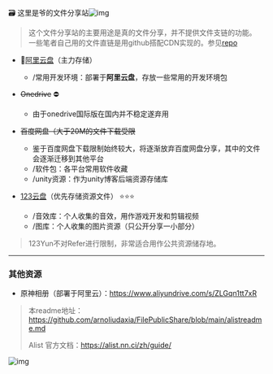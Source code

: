🗃️ 这里是爷的文件分享站![img](https://img.shields.io/badge/Arno-fileshare-green)
> 这个文件分享站的主要用途是真的文件分享，并不提供文件支链的功能。
> 一些笔者自己用的文件直链是用github搭配CDN实现的。参见[repo](https://github.com/arnoliudaxia/FilePublicShare)

- 🌟[阿里云盘](https://www.aliyundrive.com/drive/)（主力存储）
  - /常用开发环境：部署于**阿里云盘**，存放一些常用的开发环境包
- ~~Onedrive~~ ⛔
  - 由于onedrive国际版在国内并不稳定遂弃用 
- ~~百度网盘（大于20M的文件下载受限~~
  - 鉴于百度网盘下载限制始终较大，将逐渐放弃百度网盘分享，其中的文件会逐渐迁移到其他平台
  - /软件包：各平台常用软件收藏
  - /unity资源：作为unity博客后端资源存储库


- [123云盘](https://www.123pan.com/)（优先存储资源文件） ⭐⭐⭐
  - /音效库：个人收集的音效，用作游戏开发和剪辑视频
  - /图库：个人收集的图片资源（只公开分享一小部分）
> 123Yun不对Refer进行限制，非常适合用作公共资源储存地。 
---

### 其他资源

- 原神相册（部署于阿里云）：https://www.aliyundrive.com/s/ZLGqn1tt7xR

> 本readme地址：https://github.com/arnoliudaxia/FilePublicShare/blob/main/alistreadme.md
> 
> Alist 官方文档：https://alist.nn.ci/zh/guide/
> 
![img](https://api.puresys.net/)
